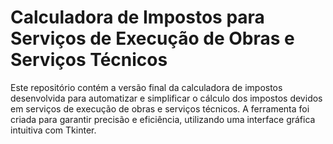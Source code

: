 # Calculadora de Impostos para Serviços de Execução de Obras e Serviços Técnicos

Este repositório contém a versão final da calculadora de impostos desenvolvida para automatizar e simplificar o cálculo dos impostos devidos em serviços de execução de obras e serviços técnicos. A ferramenta foi criada para garantir precisão e eficiência, utilizando uma interface gráfica intuitiva com Tkinter.
